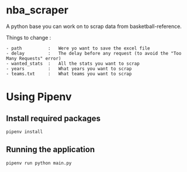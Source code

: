 # nba_scraper
A python base you can work on to scrap data from basketball-reference.

Things to change :

    - path          :   Were yo want to save the excel file
    - delay         :   The delay before any request (to avoid the "Too Many Requests" error)
    - wanted_stats  :   All the stats you want to scrap
    - years         :   What years you want to scrap
    - teams.txt     :   What teams you want to scrap

# Using Pipenv

## Install required packages

``pipenv install``

## Running the application

``pipenv run python main.py``
